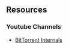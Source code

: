 ## Resources

### Youtube Channels
* [BitTorrent Internals](https://www.youtube.com/playlist?list=PLsdq-3Z1EPT1rNeq2GXpnivaWINnOaCd0)